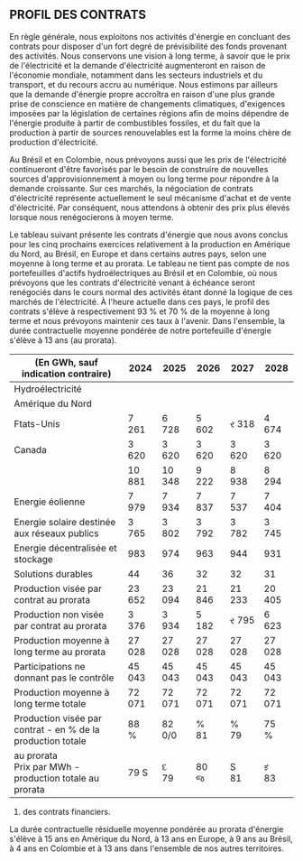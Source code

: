 ## PROFIL DES CONTRATS

En règle générale, nous exploitons nos activités d'énergie en concluant des contrats pour disposer d'un fort degré de prévisibilité des fonds provenant des activités. Nous conservons une vision à long terme, à savoir que le prix de l'électricité et la demande d'électricité augmenteront en raison de l'économie mondiale, notamment dans les secteurs industriels et du transport, et du recours accru au numérique. Nous estimons par ailleurs que la demande d'énergie propre accroîtra en raison d'une plus grande prise de conscience en matière de changements climatiques, d'exigences imposées par la législation de certaines régions afin de moins dépendre de l'énergie produite à partir de combustibles fossiles, et du fait que la production à partir de sources renouvelables est la forme la moins chère de production d'électricité.

Au Brésil et en Colombie, nous prévoyons aussi que les prix de l'électricité continueront d'être favorisés par le besoin de construire de nouvelles sources d'approvisionnement à moyen ou long terme pour répondre à la demande croissante. Sur ces marchés, la négociation de contrats d'électricité représente actuellement le seul mécanisme d'achat et de vente d'électricité. Par conséquent, nous attendons à obtenir des prix plus élevés lorsque nous renégocierons à moyen terme.

Le tableau suivant présente les contrats d'énergie que nous avons conclus pour les cinq prochains exercices relativement à la production en Amérique du Nord, au Brésil, en Europe et dans certains autres pays, selon une moyenne à long terme et au prorata. Le tableau ne tient pas compte de nos portefeuilles d'actifs hydroélectriques au Brésil et en Colombie, où nous prévoyons que les contrats d'électricité venant à échéance seront renégociés dans le cours normal des activités étant donné la logique de ces marchés de l'électricité. À l'heure actuelle dans ces pays, le profil des contrats s'élève à respectivement 93 % et 70 % de la moyenne à long terme et nous prévoyons maintenir ces taux à l'avenir. Dans l'ensemble, la durée contractuelle moyenne pondérée de notre portefeuille d'énergie s'élève à 13 ans (au prorata).

| (En GWh, sauf indication contraire)                         | 2024    | 2025      | 2026    | 2027    | 2028     |
|-------------------------------------------------------------|---------|-----------|---------|---------|----------|
| Hydroélectricité                                            |         |           |         |         |          |
| Amérique du Nord                                            |         |           |         |         |          |
| Ftats-Unis                                                  | 7 261   | 6 728     | 5 602   | ર 318   | 4 674    |
| Canada                                                      | 3 620   | 3 620     | 3 620   | 3 620   | 3 620    |
|                                                             | 10 881  | 10 348    | 9 222   | 8 938   | 8 294    |
| Energie éolienne                                            | 7 979   | 7 934     | 7 837   | 7 537   | 7 404    |
| Energie solaire destinée aux réseaux publics                | 3 765   | 3 802     | 3 792   | 3 782   | 3 745    |
| Energie décentralisée et stockage                           | 983     | 974       | 963     | 944     | 931      |
| Solutions durables                                          | 44      | 36        | 32      | 32      | 31       |
| Production visée par contrat au prorata                     | 23 652  | 23 094    | 21 846  | 21 233  | 20 405   |
| Production non visée par contrat au prorata                 | 3 376   | 3 934     | 5 182   | ર 795   | 6 623    |
| Production moyenne à long terme au prorata                  | 27 028  | 27 028    | 27 028  | 27 028  | 27 028   |
| Participations ne donnant pas le contrôle                   | 45 043  | 45 043    | 45 043  | 45 043  | 45 043   |
| Production moyenne à long terme totale                      | 72 071  | 72 071    | 72 071  | 72 071  | 72 071   |
| Production visée par contrat - en % de la production totale | 88<br>% | 82<br>0/0 | %<br>81 | %<br>79 | 75<br>%  |
| au prorata<br>Prix par MWh - production totale au prorata   | 79 S    | દ<br>79   | 80<br>જ | S<br>81 | ಕೆ<br>83 |

1) des contrats financiers.

La durée contractuelle résiduelle moyenne pondérée au prorata d'énergie s'élève à 15 ans en Amérique du Nord, à 13 ans en Europe, à 9 ans au Brésil, à 4 ans en Colombie et à 13 ans dans l'ensemble de nos autres territoires.